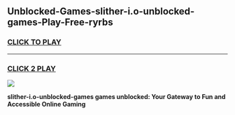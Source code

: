 
## Unblocked-Games-slither-i.o-unblocked-games-Play-Free-ryrbs
<h3>
<a href="https://premium76.site?title=slither-i.o-unblocked-games&ref=20M">CLICK TO PLAY</a></h3>
<hr>

<h3>
<a href="https://premium76.site?title=slither-i.o-unblocked-games&ref=20M">CLICK 2 PLAY</a>
  
</h3>

<a href="https://premium76.site?title=slither-i.o-unblocked-games&ref=19M"><img src="https://clearcache.store/games.png"></a>


**slither-i.o-unblocked-games games unblocked: Your Gateway to Fun and Accessible Online Gaming**
